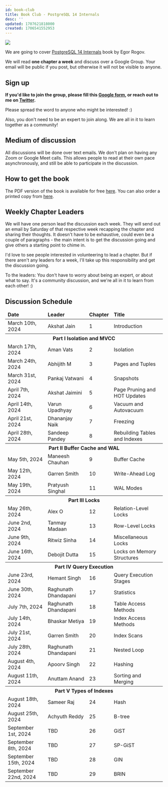 ```yaml
---
id: book-club
title: Book Club - PostgreSQL 14 Internals
desc: ''
updated: 1707621818000
created: 1706541552953
---
```


![](/assets/images/postgresql-14-internals.png)

We are going to cover <a href="https://postgrespro.com/community/books/internals" target="_blank">PostgreSQL 14 Internals</a> book by Egor Rogov.

We will read **one chapter a week** and discuss over a Google Group. Your email will be public if you post, but otherwise it will not be visible to anyone.

## Sign up

**If you'd like to join the group, please fill this <a href="https://forms.gle/evaBqMwLX6pnw8qm6" target="_blank">Google form</a>, or reach out to me on <a href="https://twitter.com/AkJn99" target="_blank">Twitter</a>.**

Please spread the word to anyone who might be interested! :)

Also, you don't need to be an expert to join along. We are all in it to learn together as a community!

## Medium of discussion

All discussions will be done over text emails. We don't plan on having any Zoom or Google Meet calls. This allows people to read at their own pace asynchronously, and still be able to participate in the discussion.

## How to get the book

The PDF version of the book is available for free <a href="https://edu.postgrespro.com/postgresql_internals-14_en.pdf" target="_blank">here</a>. You can also order a printed copy from <a href="https://postgrespro.com/community/books/internals" target="_blank">here</a>.

## Weekly Chapter Leaders

We will have one person lead the discussion each week. They will send out an email by Saturday of that respective week recapping the chapter and sharing their thoughts. It doesn't have to be exhaustive, could even be a couple of paragraphs - the main intent is to get the discussion going and give others a starting point to chime in.

I'd love to see people interested in volunteering to lead a chapter. But if there aren't any leaders for a week, I'll take up this responsibility and get the discussion going.

To the leaders: You don't have to worry about being an expert, or about what to say. It's a community discussion, and we're all in it to learn from each other! :)

## Discussion Schedule

<table>
  <thead>
    <tr>
        <td><b>Date</b></td>
        <td><b>Leader</b></td>
        <td><b>Chapter</b></td>
        <td><b>Title</b></td>
    </tr>
  </thead>
  <tbody>
    <tr><td>March 10th, 2024</td><td>Akshat Jain</td><td>1</td><td>Introduction</td></tr>
    <tr><th colspan="4">Part I Isolation and MVCC</th></tr>
    <tr><td>March 17th, 2024</td><td>Aman Vats</td><td>2</td><td>Isolation</td></tr>
    <tr><td>March 24th, 2024</td><td>Abhijith M</td><td>3</td><td>Pages and Tuples</td></tr>
    <tr><td>March 31st, 2024</td><td>Pankaj Vatwani</td><td>4</td><td>Snapshots</td></tr>
    <tr><td>April 7th, 2024</td><td>Akshat Jaimini</td><td>5</td><td>Page Pruning and HOT Updates</td></tr>
    <tr><td>April 14th, 2024</td><td>Varun Upadhyay</td><td>6</td><td>Vacuum and Autovacuum</td></tr>
    <tr><td>April 21st, 2024</td><td>Dhananjay Naik</td><td>7</td><td>Freezing</td></tr>
    <tr><td>April 28th, 2024</td><td>Sandeep Pandey</td><td>8</td><td>Rebuilding Tables and Indexes</td></tr>
    <tr><th colspan="4">Part II Buffer Cache and WAL</th></tr>
    <tr><td>May 5th, 2024</td><td>Maneesh Chauhan</td><td>9</td><td>Buffer Cache</td></tr>
    <tr><td>May 12th, 2024</td><td>Garren Smith</td><td>10</td><td>Write-Ahead Log</td></tr>
    <tr><td>May 19th, 2024</td><td>Pratyush Singhal</td><td>11</td><td>WAL Modes</td></tr>
    <tr><th colspan="4">Part III Locks</th></tr>
    <tr><td>May 26th, 2024</td><td>Alex O</td><td>12</td><td>Relation-Level Locks</td></tr>
    <tr><td>June 2nd, 2024</td><td>Tanmay Madaan</td><td>13</td><td>Row-Level Locks</td></tr>
    <tr><td>June 9th, 2024</td><td>Ritwiz Sinha</td><td>14</td><td>Miscellaneous Locks</td></tr>
    <tr><td>June 16th, 2024</td><td>Debojit Dutta</td><td>15</td><td>Locks on Memory Structures</td></tr>
    <tr><th colspan="4">Part IV Query Execution</th></tr>
    <tr><td>June 23rd, 2024</td><td>Hemant Singh</td><td>16</td><td>Query Execution Stages</td></tr>
    <tr><td>June 30th, 2024</td><td>Raghunath Dhandapani</td><td>17</td><td>Statistics</td></tr>
    <tr><td>July 7th, 2024</td><td>Raghunath Dhandapani</td><td>18</td><td>Table Access Methods</td></tr>
    <tr><td>July 14th, 2024</td><td>Bhaskar Metiya</td><td>19</td><td>Index Access Methods</td></tr>
    <tr><td>July 21st, 2024</td><td>Garren Smith</td><td>20</td><td>Index Scans</td></tr>
    <tr><td>July 28th, 2024</td><td>Raghunath Dhandapani</td><td>21</td><td>Nested Loop</td></tr>
    <tr><td>August 4th, 2024</td><td>Apoorv Singh</td><td>22</td><td>Hashing</td></tr>
    <tr><td>August 11th, 2024</td><td>Anuttam Anand</td><td>23</td><td>Sorting and Merging</td></tr>
    <tr><th colspan="4">Part V Types of Indexes</th></tr>
    <tr><td>August 18th, 2024</td><td>Sameer Raj</td><td>24</td><td>Hash</td></tr>
    <tr><td>August 25th, 2024</td><td>Achyuth Reddy</td><td>25</td><td>B-tree</td></tr>
    <tr><td>September 1st, 2024</td><td>TBD</td><td>26</td><td>GiST</td></tr>
    <tr><td>September 8th, 2024</td><td>TBD</td><td>27</td><td>SP-GiST</td></tr>
    <tr><td>September 15th, 2024</td><td>TBD</td><td>28</td><td>GIN</td></tr>
    <tr><td>September 22nd, 2024</td><td>TBD</td><td>29</td><td>BRIN</td></tr>
  </tbody>
</table>

